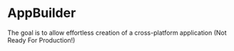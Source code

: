 # AppBuilder
 
The goal is to allow effortless creation of a cross-platform application (Not Ready For Production!)

